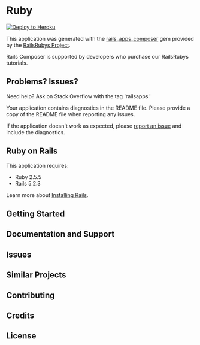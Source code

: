 Ruby
================

[![Deploy to Heroku](https://www.herokucdn.com/deploy/button.png)](https://heroku.com/deploy)

This application was generated with the [rails_apps_composer](https://github.com/RailsRubys/rails_apps_composer) gem
provided by the [RailsRubys Project](http://railsapps.github.io/).

Rails Composer is supported by developers who purchase our RailsRubys tutorials.

Problems? Issues?
-----------

Need help? Ask on Stack Overflow with the tag 'railsapps.'

Your application contains diagnostics in the README file. Please provide a copy of the README file when reporting any issues.

If the application doesn't work as expected, please [report an issue](https://github.com/RailsRubys/rails_apps_composer/issues)
and include the diagnostics.

Ruby on Rails
-------------

This application requires:

- Ruby 2.5.5
- Rails 5.2.3

Learn more about [Installing Rails](http://railsapps.github.io/installing-rails.html).

Getting Started
---------------

Documentation and Support
-------------------------

Issues
-------------

Similar Projects
----------------

Contributing
------------

Credits
-------

License
-------
